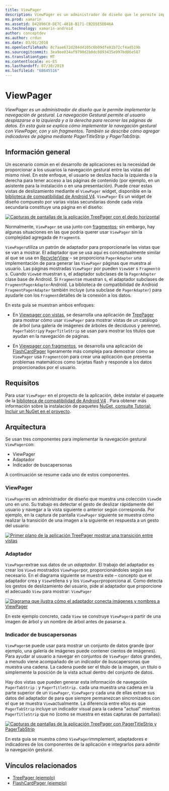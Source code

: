 ```yaml
---
title: ViewPager
description: ViewPager es un administrador de diseño que le permite implementar la navegación de gestural. La navegación Gestural permite al usuario desplazarse a la izquierda y a la derecha para recorrer las páginas de datos. En esta guía se explica cómo implementar la navegación gestural con ViewPager, con y sin fragmentos. También se describe cómo agregar indicadores de página mediante PagerTitleStrip y PagerTabStrip.
ms.prod: xamarin
ms.assetid: D42896C0-DE7C-4818-B171-CB2D5E5DD46A
ms.technology: xamarin-android
author: conceptdev
ms.author: crdun
ms.date: 03/01/2018
ms.openlocfilehash: 8c7aae672d284d4105c6b09dfe81b72cf4ad519b
ms.sourcegitcommit: 3ea9ee034af9790d2b0dc0893435e997bd06e587
ms.translationtype: MT
ms.contentlocale: es-ES
ms.lasthandoff: 07/30/2019
ms.locfileid: "68645516"
---
```

# <a name="viewpager"></a>ViewPager

_ViewPager es un administrador de diseño que le permite implementar la navegación de gestural. La navegación Gestural permite al usuario desplazarse a la izquierda y a la derecha para recorrer las páginas de datos. En esta guía se explica cómo implementar la navegación gestural con ViewPager, con y sin fragmentos. También se describe cómo agregar indicadores de página mediante PagerTitleStrip y PagerTabStrip._

 
## <a name="overview"></a>Información general

Un escenario común en el desarrollo de aplicaciones es la necesidad de proporcionar a los usuarios la navegación gestural entre las vistas del mismo nivel. En este enfoque, el usuario se desliza hacia la izquierda o la derecha para tener acceso a las páginas de contenido (por ejemplo, en un asistente para la instalación o en una presentación). Puede crear estas vistas de deslizamiento mediante el `ViewPager` widget, disponible en la [biblioteca de compatibilidad de Android V4](https://www.nuget.org/packages/Xamarin.Android.Support.v4/). `ViewPager` Es un widget de diseño compuesto por varias vistas secundarias donde cada vista secundaria constituye una página en el diseño: 

[![Capturas de pantallas de la aplicación TreePager con el dedo horizontal](images/01-intro-sml.png)](images/01-intro.png#lightbox)

Normalmente, `ViewPager` se usa junto con [fragmentos](~/android/platform/fragments/index.md); sin embargo, hay algunas situaciones en las que podría querer usar `ViewPager` sin la complejidad agregada de `Fragment`s.

`ViewPager`utiliza un patrón de adaptador para proporcionarle las vistas que se van a mostrar. El adaptador que se usa aquí es conceptualmente similar al que se usa en [RecyclerView](~/android/user-interface/layouts/recycler-view/index.md) &ndash; se proporciona `PagerAdapter` una implementación de para generar las `ViewPager` páginas que muestra al usuario. Las páginas mostradas `ViewPager` por pueden `View`ser s `Fragment`o s. Cuando `View`se muestran s, el adaptador subclases de la `PagerAdapter` clase base de Android. Si `Fragment`se muestran s, el adaptador subclases de `FragmentPagerAdapter`Android. La biblioteca de compatibilidad de Android `FragmentPagerAdapter` también incluye (una subclase de `PagerAdapter`) para ayudarle con los `Fragment`detalles de la conexión a los datos. 

En esta guía se muestran ambos enfoques: 

-   En [Viewpager con vistas](~/android/user-interface/controls/view-pager/viewpager-and-views.md), se desarrolla una aplicación de [TreePager](https://docs.microsoft.com/samples/xamarin/monodroid-samples/userinterface-treepager) para mostrar cómo usar `ViewPager` para mostrar vistas de un catálogo de árbol (una galería de imágenes de árboles de deciduous y perenne). 
    `PagerTabStrip`y `PagerTitleStrip` se usan para mostrar los títulos que ayudan en la navegación de páginas.

-   En [Viewpager con fragmentos](~/android/user-interface/controls/view-pager/viewpager-and-fragments.md), se desarrolla una aplicación de [FlashCardPager](https://docs.microsoft.com/samples/xamarin/monodroid-samples/userinterface-treepager) ligeramente más compleja para demostrar cómo se `ViewPager` usa `Fragment`con para crear una aplicación que presenta problemas matemáticos como tarjetas flash y responde a los datos proporcionados por el usuario. 


## <a name="requirements"></a>Requisitos

Para usar `ViewPager` en el proyecto de la aplicación, debe instalar el paquete de la [biblioteca de compatibilidad de Android V4](https://www.nuget.org/packages/Xamarin.Android.Support.v4/) . Para obtener más información sobre la instalación de paquetes [NuGet, consulte Tutorial: Incluir un NuGet en el proyecto](https://docs.microsoft.com/visualstudio/mac/nuget-walkthrough). 

 
## <a name="architecture"></a>Arquitectura

Se usan tres componentes para implementar la navegación gestural `ViewPager`con:

-   ViewPager
-   Adaptador
-   Indicador de buscapersonas

A continuación se resume cada uno de estos componentes.



### <a name="viewpager"></a>ViewPager

`ViewPager`es un administrador de diseño que muestra una colección `View`de uno en uno. Su trabajo es detectar el gesto de deslizar rápidamente del usuario y navegar a la vista siguiente o anterior según corresponda. Por ejemplo, en la captura de pantalla `ViewPager` siguiente se muestra cómo realizar la transición de una imagen a la siguiente en respuesta a un gesto del usuario: 

[![Primer plano de la aplicación TreePager mostrar una transición entre vistas](images/02-transition-sml.png)](images/02-transition.png#lightbox)


### <a name="adapter"></a>Adaptador

`ViewPager`extrae sus datos de un *adaptador*. El trabajo del adaptador es crear los `View`s mostrados `ViewPager`por, proporcionándoles según sea necesario. En el diagrama siguiente se muestra este &ndash; concepto que el adaptador crea y `View`rellena s y los `ViewPager`proporciona al. Como detecta los gestos de deslizamiento del usuario, pide al adaptador que proporcione el adecuado `View` para mostrar: `ViewPager` 

[![Diagrama que ilustra cómo el adaptador conecta imágenes y nombres a ViewPager](images/03-adapter-sml.png)](images/03-adapter.png#lightbox)

En este ejemplo concreto, cada `View` se construye `ViewPager`a partir de una imagen de árbol y un nombre de árbol antes de pasarse a. 



### <a name="pager-indicator"></a>Indicador de buscapersonas

`ViewPager`se puede usar para mostrar un conjunto de datos grande (por ejemplo, una galería de imágenes puede contener cientos de imágenes). Para ayudar al usuario a navegar en conjuntos de `ViewPager` datos grandes, a menudo viene acompañado de un *indicador* de buscapersonas que muestra una cadena. La cadena puede ser el título de la imagen, un título o simplemente la posición de la vista actual dentro del conjunto de datos. 

Hay dos vistas que pueden generar esta información de navegación `PagerTabStrip` : y `PagerTitleStrip.` cada una muestra una cadena en la parte superior de un `ViewPager`, `ViewPager`y cada una de ellas extrae sus datos del adaptador de para que siempre permanezcan sincronizados con el que se muestra `View`actualmente. La diferencia entre ellos es que `PagerTabStrip` incluye un indicador visual para la cadena "actual" mientras `PagerTitleStrip` que no (como se muestra en estas capturas de pantallas): 

[![Capturas de pantallas de la aplicación TreePager con PagerTitleStrip y PagerTabStrip](images/04-comparison-sml.png)](images/04-comparison.png#lightbox)

En esta guía se muestra cómo `ViewPager`immplement, adaptadores e indicadores de los componentes de la aplicación e integrarlos para admitir la navegación gestural. 



## <a name="related-links"></a>Vínculos relacionados

- [TreePager (ejemplo)](https://docs.microsoft.com/samples/xamarin/monodroid-samples/userinterface-treepager)
- [FlashCardPager (ejemplo)](https://docs.microsoft.com/samples/xamarin/monodroid-samples/userinterface-flashcardpager)
